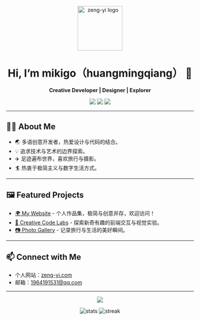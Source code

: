 <!-- 动态头图或Banner（可替换为你喜欢的图片/GIF） -->
<p align="center">
  <img src="https://zeng-yi.com/logo.png" width="120" alt="zeng-yi logo"/>
</p>

<h1 align="center">Hi, I’m mikigo（huangmingqiang） 👋</h1>
<p align="center">
  <b>Creative Developer | Designer | Explorer</b>
</p>

<p align="center">
  <a href="https://zeng-yi.com" target="_blank"><img src="https://img.shields.io/badge/Website-zeng--yi.com-blue?style=flat-square&logo=google-chrome"></a>
  <a href="1964191531@qq.com"><img src="https://img.shields.io/badge/Email-Contact-green?style=flat-square&logo=gmail"></a>
  <a href="https://github.com/mikigo"><img src="https://img.shields.io/github/followers/mikigo?label=Follow&style=social"></a>
</p>

---

## 🧑‍💻 About Me

- 🌏 多语创意开发者，热爱设计与代码的结合。
- 💡 追求技术与艺术的边界探索。
- ✈️ 足迹遍布世界，喜欢旅行与摄影。
- 🏄 热衷于极简主义与数字生活方式。

---

## 🖼️ Featured Projects

- [🌍 My Website](https://zeng-yi.com) - 个人作品集，极简与创意并存，欢迎访问！
- [🔮 Creative Code Labs](#) - 探索新奇有趣的前端交互与视觉实验。
- [📷 Photo Gallery](#) - 记录旅行与生活的美好瞬间。

---

## 📫 Connect with Me

- 个人网站：[zeng-yi.com](https://zeng-yi.com)
- 邮箱：1964191531@qq.com

---

<p align="center">
  <img src="https://capsule-render.vercel.app/api?type=waving&color=3b82f6&height=120&section=footer"/>
</p>

<!-- 动态 GitHub 统计 -->
<p align="center">
  <img src="https://github-readme-stats.vercel.app/api?username=mikigo&show_icons=true&theme=tokyonight" alt="stats"/>
  <img src="https://github-readme-streak-stats.herokuapp.com/?user=mikigo&theme=tokyonight" alt="streak"/>
</p>
